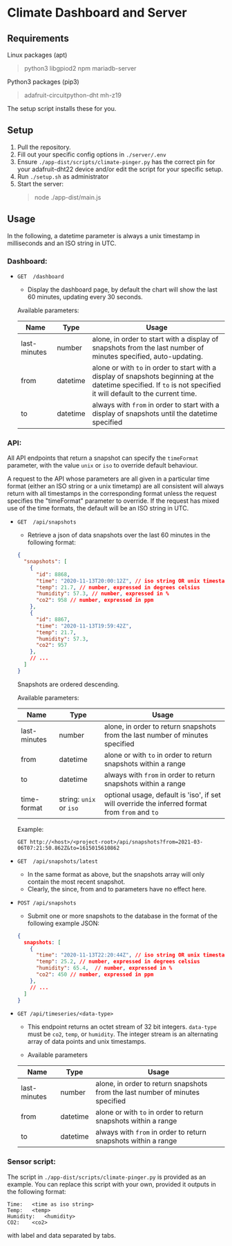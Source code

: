 # Climate Dashboard and Server

## Requirements
Linux packages (apt)
> python3 libgpiod2 npm mariadb-server

Python3 packages (pip3)
> adafruit-circuitpython-dht mh-z19

The setup script installs these for you.

## Setup

1. Pull the repository.
1. Fill out your specific config options in `./server/.env`
1. Ensure `./app-dist/scripts/climate-pinger.py` has the correct pin for your adafruit-dht22 device and/or edit the script for your specific setup.
1. Run `./setup.sh` as administrator
1. Start the server: 
   > node ./app-dist/main.js

## Usage

In the following, a datetime parameter is always a unix timestamp in milliseconds and an ISO string in UTC. 

### Dashboard:

- `GET  /dashboard`
    - Display the dashboard page, by default the chart will show the last 60 minutes, updating every 30 seconds.
    
    Available parameters:
      
    | Name | Type | Usage |
    |--------|------|---------|
    | last-minutes | number | alone, in order to start with a display of snapshots from the last number of minutes specified, auto-updating.|
    | from | datetime | alone or with `to` in order to start with a display of snapshots beginning at the datetime specified. If `to` is not specified it will default to the current time.|
    | to | datetime | always with `from` in order to start with a display of snapshots until the datetime specified|

### API:

All API endpoints that return a snapshot can specify the `timeFormat` parameter, with the value `unix` or `iso` to override default behaviour.

A request to the API whose parameters are all given in a particular time format (either an ISO string or a unix timetamp) are all consistent will always return with all timestamps in the corresponding format unless the request specifies the "timeFormat" parameter to override. 
If the request has mixed use of the time formats, the default will be an ISO string in UTC.  


- `GET  /api/snapshots`
    - Retrieve a json of data snapshots over the last 60 minutes in the following format:

    ```json
    {
      "snapshots": [
        {
          "id": 8868,
          "time": "2020-11-13T20:00:12Z", // iso string OR unix timestamp e.g. 1615015310862
          "temp": 21.7, // number, expressed in degrees celsius
          "humidity": 57.3, // number, expressed in %
          "co2": 958 // number, expressed in ppm
        },
        {
          "id": 8867,
          "time": "2020-11-13T19:59:42Z",
          "temp": 21.7,
          "humidity": 57.3,
          "co2": 957
        },
        // ...
      ]
    } 
    ```
  Snapshots are ordered descending.
  
  Available parameters:
  
    | Name | Type | Usage |
    |--------|------|---------|
    | last-minutes | number | alone, in order to return snapshots from the last number of minutes specified|
    | from | datetime | alone or with `to` in order to return snapshots within a range|
    | to | datetime | always with `from` in order to return snapshots within a range|
    | time-format | string: `unix` or `iso` | optional usage, default is 'iso', if set will override the inferred format from `from` and `to`

  Example:

    `GET http://<host>/<project-root>/api/snapshots?from=2021-03-06T07:21:50.862Z&to=1615015610862`

- `GET  /api/snapshots/latest`
    - In the same format as above, but the snapshots array will only contain the most recent snapshot.
    - Clearly, the since, from and to parameters have no effect here.

- `POST /api/snapshots`
    - Submit one or more snapshots to the database in the format of the following example JSON: 
    
    ```json
    {
      snapshots: [
        {
          "time": "2020-11-13T22:20:44Z", // iso string OR unix timestamp e.g. 1615015310862
          "temp": 25.2, // number, expressed in degrees celsius
          "humidity": 65.4,  // number, expressed in %
          "co2": 450 // number, expressed in ppm
        },
        // ...
      ]
    }
    ```
- `GET /api/timeseries/<data-type>`
  - This endpoint returns an octet stream of 32 bit integers. `data-type` must be `co2`, `temp`, or `humidity`. The integer stream is an alternating array of data points and unix timestamps.

  - Available parameters
  
  | Name | Type | Usage |
  |--------|------|---------|
  | last-minutes | number | alone, in order to return snapshots from the last number of minutes specified|
  | from | datetime | alone or with `to` in order to return snapshots within a range|
  | to | datetime | always with `from` in order to return snapshots within a range|
  
### Sensor script:

The script in `./app-dist/scripts/climate-pinger.py` is provided as an example. You can replace this script with your own, provided it outputs in the following format:
```
Time:   <time as iso string>
Temp:   <temp>
Humidity:   <humidity>
CO2:    <co2>
```
with label and data separated by tabs.   